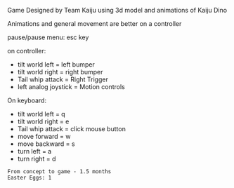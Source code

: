 Game Designed by Team Kaiju using 3d model and animations of Kaiju Dino


Animations and general movement are better on a controller

pause/pause menu: 
esc key

on controller:
* tilt world left = left bumper
* tilt world right = right bumper
* Tail whip attack = Right Trigger
* left analog joystick = Motion controls

On keyboard:
* tilt world left = q
* tilt world right = e
* Tail whip attack = click mouse button
* move forward = w
* move backward = s
* turn left = a
* turn right = d

```
From concept to game - 1.5 months 
Easter Eggs: 1
```
